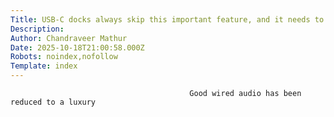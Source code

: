```yaml
---
Title: USB-C docks always skip this important feature, and it needs to stop
Description: 
Author: Chandraveer Mathur
Date: 2025-10-18T21:00:58.000Z
Robots: noindex,nofollow
Template: index
---
```


                                            Good wired audio has been reduced to a luxury
                                        